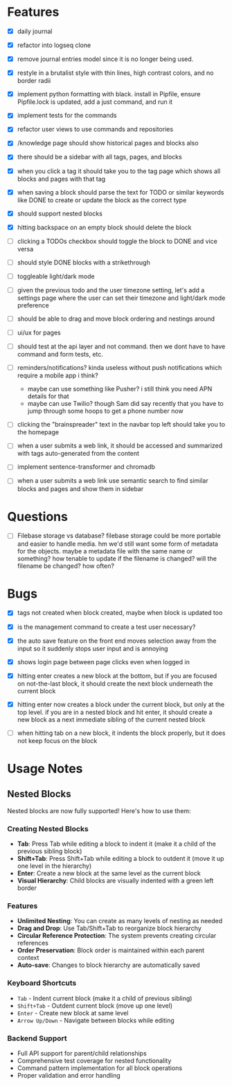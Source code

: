 # Features
- [x] daily journal
- [x] refactor into logseq clone
- [x] remove journal entries model since it is no longer being used.
- [x] restyle in a brutalist style with thin lines,
      high contrast colors, and no border radii
- [x] implement python formatting with black. install in Pipfile,
      ensure Pipfile.lock is updated, add a just command, and run it
- [x] implement tests for the commands
- [x] refactor user views to use commands and repositories
- [x] /knowledge page should show historical pages and blocks also
- [x] there should be a sidebar with all tags, pages, and blocks
- [x] when you click a tag it should take you to the tag page which shows all blocks and pages with that tag
- [x] when saving a block should parse the text for TODO or similar keywords like DONE to create or update the block as the correct type
- [x] should support nested blocks
- [x] hitting backspace on an empty block should delete the block
- [ ] clicking a TODOs checkbox should toggle the block to DONE and vice versa
- [ ] should style DONE blocks with a strikethrough
- [ ] toggleable light/dark mode
- [ ] given the previous todo and the user timezone setting, let's add a settings page where the user can set their timezone
      and light/dark mode preference
- [ ] should be able to drag and move block ordering and nestings around
- [ ] ui/ux for pages
- [ ] should test at the api layer and not command. then we dont have to have command and form tests, etc.
- [ ] reminders/notifications? kinda useless without push notifications which require a mobile app i think?
  - maybe can use something like Pusher? i still think you need APN details for that
  - maybe can use Twilio? though Sam did say recently that you have to jump through some hoops to get a phone number now
- [ ] clicking the "brainspreader" text in the navbar top left should take you to the homepage
- [ ] when a user submits a web link, it should be accessed and summarized with tags auto-generated from the content
- [ ] implement sentence-transformer and chromadb
- [ ] when a user submits a web link use semantic search to find similar blocks and pages and show them in sidebar



# Questions
- [ ] Filebase storage vs database? filebase storage could
      be more portable and easier to handle media. hm we'd
      still want some form of metadata for the objects. maybe
      a metadata file with the same name or something? how tenable
      to update if the filename is changed? will the filename be changed?
      how often?

# Bugs
- [x] tags not created when block created, maybe when block is updated too
- [x] is the management command to create a test user necessary?
- [x] the auto save feature on the front end moves selection away from the input
      so it suddenly stops user input and is annoying
- [x] shows login page between page clicks even when logged in
- [x] hitting enter creates a new block at the bottom, but if you are focused on not-the-last block, it should create the next block
      underneath the current block
- [x] hitting enter now creates a block under the current block, but only at the top level. if you are in a nested block
      and hit enter, it should create a new block as a next immediate sibling of the current nested block
- [ ] when hitting tab on a new block, it indents the block properly, but it does not keep focus on the block


# Usage Notes

## Nested Blocks
Nested blocks are now fully supported! Here's how to use them:

### Creating Nested Blocks
- **Tab**: Press Tab while editing a block to indent it (make it a child of the previous sibling block)
- **Shift+Tab**: Press Shift+Tab while editing a block to outdent it (move it up one level in the hierarchy)
- **Enter**: Create a new block at the same level as the current block
- **Visual Hierarchy**: Child blocks are visually indented with a green left border

### Features
- **Unlimited Nesting**: You can create as many levels of nesting as needed
- **Drag and Drop**: Use Tab/Shift+Tab to reorganize block hierarchy
- **Circular Reference Protection**: The system prevents creating circular references
- **Order Preservation**: Block order is maintained within each parent context
- **Auto-save**: Changes to block hierarchy are automatically saved

### Keyboard Shortcuts
- `Tab` - Indent current block (make it a child of previous sibling)
- `Shift+Tab` - Outdent current block (move up one level)
- `Enter` - Create new block at same level
- `Arrow Up/Down` - Navigate between blocks while editing

### Backend Support
- Full API support for parent/child relationships
- Comprehensive test coverage for nested functionality
- Command pattern implementation for all block operations
- Proper validation and error handling
